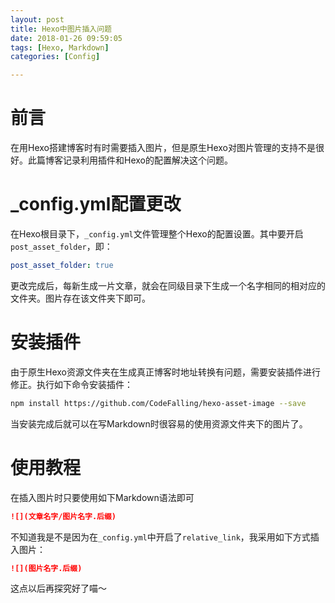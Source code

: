 ```yaml
---
layout: post
title: Hexo中图片插入问题
date: 2018-01-26 09:59:05
tags: [Hexo, Markdown]
categories: [Config]

---
```


# 前言

在用Hexo搭建博客时有时需要插入图片，但是原生Hexo对图片管理的支持不是很好。此篇博客记录利用插件和Hexo的配置解决这个问题。

# \_config.yml配置更改

在Hexo根目录下，`_config.yml`文件管理整个Hexo的配置设置。其中要开启`post_asset_folder`，即：
``` yml
post_asset_folder: true
```
更改完成后，每新生成一片文章，就会在同级目录下生成一个名字相同的相对应的文件夹。图片存在该文件夹下即可。

# 安装插件

由于原生Hexo资源文件夹在生成真正博客时地址转换有问题，需要安装插件进行修正。执行如下命令安装插件：
``` bash
npm install https://github.com/CodeFalling/hexo-asset-image --save
```
当安装完成后就可以在写Markdown时很容易的使用资源文件夹下的图片了。

# 使用教程

在插入图片时只要使用如下Markdown语法即可
``` markdown
![](文章名字/图片名字.后缀)
```
不知道我是不是因为在`_config.yml`中开启了`relative_link`，我采用如下方式插入图片：
``` markdown
![](图片名字.后缀)
```
这点以后再探究好了喵～
